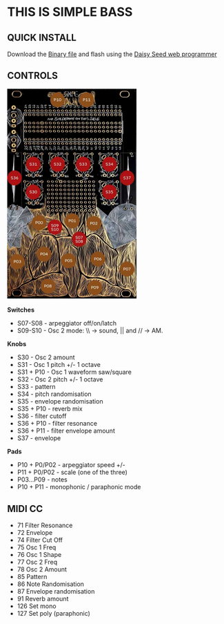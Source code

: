 # THIS IS SIMPLE BASS

## QUICK INSTALL
Download the [Binary file](https://github.com/Synthux-Academy/simple-touch-instruments/raw/main/daisyduino/TouchBass/TouchBass.bin) and flash using the [Daisy Seed web programmer](https://electro-smith.github.io/Programmer/)

## CONTROLS
<img src="touch.jpeg" width="300"/>

**Switches**
- S07-S08 - arpeggiator off/on/latch
- S09-S10 - Osc 2 mode: \\\ → sound, || and // → AM.     

**Knobs**
- S30 - Osc 2 amount
- S31 - Osc 1 pitch +/- 1 octave
- S31 + P10 - Osc 1 waveform saw/square
- S32 - Osc 2 pitch +/- 1 octave
- S33 - pattern
- S34 - pitch randomisation
- S35 - envelope randomisation
- S35 + P10 - reverb mix
- S36 - filter cutoff
- S36 + P10 - filter resonance
- S36 + P11 - filter envelope amount
- S37 - envelope

**Pads**
- P10 + P0/P02 - arpeggiator speed +/-
- P11 + P0/P02 - scale (one of the three)
- P03...P09 - notes
- P10 + P11 - monophonic / paraphonic mode
  
## MIDI CC
- 71 Filter Resonance
- 72 Envelope
- 74 Filter Cut Off
- 75 Osc 1 Freq
- 76 Osc 1 Shape
- 77 Osc 2 Freq
- 78 Osc 2 Amount
- 85 Pattern
- 86 Note Randomisation
- 87 Envelope randomisation
- 91 Reverb amount
- 126 Set mono
- 127 Set poly (paraphonic)


